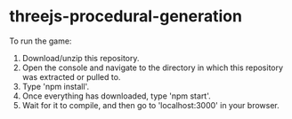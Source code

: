 # threejs-procedural-generation
To run the game:  
1. Download/unzip this repository.  
2. Open the console and navigate to the directory in which this repository was extracted or pulled to.  
3. Type 'npm install'.  
4. Once everything has downloaded, type 'npm start'.  
5. Wait for it to compile, and then go to 'localhost:3000' in your browser.  
